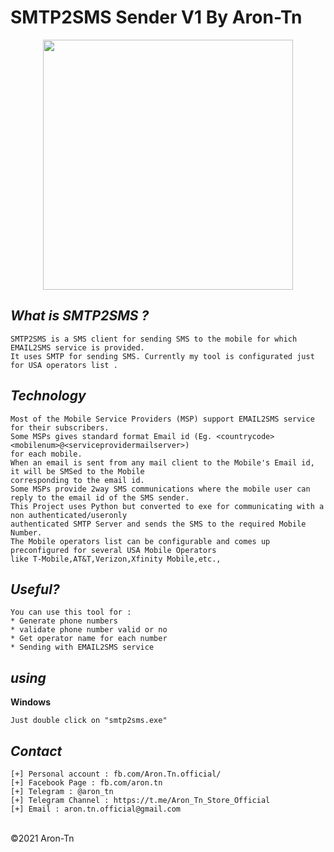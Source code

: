 # SMTP2SMS Sender V1 By Aron-Tn

<p align="center">
  <img src="https://i.imgur.com/1W3TO6n.jpg" width="400"/>
</p>

*What is SMTP2SMS ?*
----
```
SMTP2SMS is a SMS client for sending SMS to the mobile for which EMAIL2SMS service is provided. 
It uses SMTP for sending SMS. Currently my tool is configurated just for USA operators list .
```

*Technology*
----
```
Most of the Mobile Service Providers (MSP) support EMAIL2SMS service for their subscribers. 
Some MSPs gives standard format Email id (Eg. <countrycode><mobilenum>@<serviceprovidermailserver>) 
for each mobile. 
When an email is sent from any mail client to the Mobile's Email id, it will be SMSed to the Mobile
corresponding to the email id. 
Some MSPs provide 2way SMS communications where the mobile user can reply to the email id of the SMS sender.
This Project uses Python but converted to exe for communicating with a non authenticated/useronly 
authenticated SMTP Server and sends the SMS to the required Mobile Number.
The Mobile operators list can be configurable and comes up preconfigured for several USA Mobile Operators 
like T-Mobile,AT&T,Verizon,Xfinity Mobile,etc.,
```
*Useful?*
----
```
You can use this tool for :
* Generate phone numbers
* validate phone number valid or no
* Get operator name for each number
* Sending with EMAIL2SMS service
```
*using*
----
**Windows**
```
Just double click on "smtp2sms.exe"
```
*Contact*
----
```
[+] Personal account : fb.com/Aron.Tn.official/
[+] Facebook Page : fb.com/aron.tn
[+] Telegram : @aron_tn
[+] Telegram Channel : https://t.me/Aron_Tn_Store_Official
[+] Email : aron.tn.official@gmail.com
```

<br>©2021 Aron-Tn
